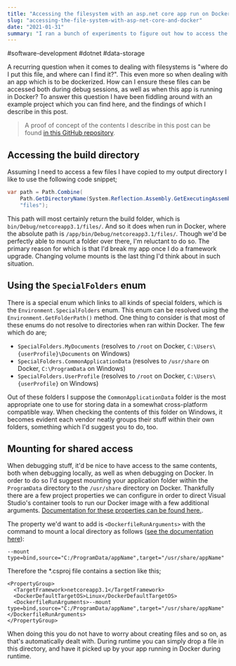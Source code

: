 ```yaml
---
title: "Accessing the filesystem with an asp.net core app run on Docker"
slug: "accessing-the-file-system-with-asp-net-core-and-docker"
date: "2021-01-31"
summary: "I ran a bunch of experiments to figure out how to access the filesystem from a .NET app running on Docker."
---
```


#software-development #dotnet #data-storage

A recurring question when it comes to dealing with filesystems is "where do I put this file, and where can I find it?". This even more so when dealing with an app which is to be dockerized. How can I ensure these files can be accessed both during debug sessions, as well as when this app is running in Docker? To answer this question I have been fiddling around with an example project which you can find here, and the findings of which I describe in this post.


> A proof of concept of the contents I describe in this post can be found [in this GitHub repository](https://github.com/corstian/DockerFileSystemAccess).

## Accessing the build directory
Assuming I need to access a few files I have copied to my output directory I like to use the following code snippet;

```csharp
var path = Path.Combine(
    Path.GetDirectoryName(System.Reflection.Assembly.GetExecutingAssembly().Location),
    "files");
```

This path will most certainly return the build folder, which is `bin/Debug/netcoreapp3.1/files/`. And so it does when run in Docker, where the absolute path is `/app/bin/Debug/netcoreapp3.1/files/`. Though we'd be perfectly able to mount a folder over there, I'm reluctant to do so. The primary reason for which is that I'd break my app once I do a framework upgrade. Changing volume mounts is the last thing I'd think about in such situation.

## Using the `SpecialFolders` enum

There is a special enum which links to all kinds of special folders, which is the `Environment.SpecialFolders` enum. This enum can be resolved using the `Environment.GetFolderPath()` method. One thing to consider is that most of these enums do not resolve to directories when ran within Docker. The few which do are;

- `SpecialFolders.MyDocuments` (resolves to `/root` on Docker, `C:\Users\{userProfile}\Documents` on Windows)
- `SpecialFolders.CommonApplicationData` (resolves to `/usr/share` on Docker, `C:\ProgramData` on Windows)
- `SpecialFolders.UserProfile` (resolves to `/root` on Docker, `C:\Users\{userProfile}` on Windows)

Out of these folders I suppose the `CommonApplicationData` folder is the most appropriate one to use for storing data in a somewhat cross-platform compatible way. When checking the contents of this folder on Windows, it becomes evident each vendor neatly groups their stuff within their own folders, something which I'd suggest you to do, too.

## Mounting for shared access

When debugging stuff, it'd be nice to have access to the same contents, both when debugging locally, as well as when debugging on Docker. In order to do so I'd suggest mounting your application folder within the `ProgramData` directory to the `/usr/share` directory on Docker. Thankfully there are a few project properties we can configure in order to direct Visual Studio's container tools to run our Docker image with a few additional arguments. [Documentation for these properties can be found here.](https://docs.microsoft.com/en-us/visualstudio/containers/container-msbuild-properties?view=vs-2019).

The property we'd want to add is `<DockerfileRunArguments>` with the command to mount a local directory as follows ([see the documentation here](https://docs.docker.com/storage/bind-mounts/)):

```
--mount type=bind,source="C:/ProgramData/appName",target="/usr/share/appName"
```

Therefore the *.csproj file contains a section like this;

```
<PropertyGroup>
  <TargetFramework>netcoreapp3.1</TargetFramework>
  <DockerDefaultTargetOS>Linux</DockerDefaultTargetOS>
  <DockerfileRunArguments>--mount type=bind,source="C:/ProgramData/appName",target="/usr/share/appName"</DockerfileRunArguments>
</PropertyGroup>
```

When doing this you do not have to worry about creating files and so on, as that's automatically dealt with. During runtime you can simply drop a file in this directory, and have it picked up by your app running in Docker during runtime.

